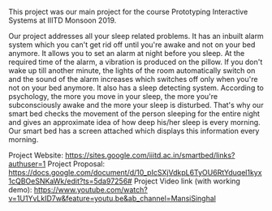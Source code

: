 This project was our main project for the course Prototyping Interactive Systems at IIITD Monsoon 2019.

Our project addresses all your sleep related problems.
It has an inbuilt alarm system which you can't get rid off until you're awake and not on your bed anymore. It allows you to set an alarm at night before you sleep. 
At the required time of the alarm, a vibration is produced on the pillow. If you don't wake up till another minute, the lights of the room automatically switch on 
and the sound of the alarm increases which switches off only when you're not on your bed anymore.
It also has a sleep detecting system. According to psychology, the more you move in your sleep, the more you're subconsciously awake and the more your sleep is disturbed.
That's why our smart bed checks the movement of the person sleeping for the entire night and gives an approximate idea of how deep his/her sleep is every morning.
Our smart bed has a screen attached which displays this information every morning.

Project Website: https://sites.google.com/iiitd.ac.in/smartbed/links?authuser=1
Project Proposal: https://docs.google.com/document/d/10_pIcSXjVdkpL6TyOU6RtYduqel1kyx1cQBOeSNKaWk/edit?ts=5da97256#
Project Video link (with working demo): https://www.youtube.com/watch?v=1U1YvLkID7w&feature=youtu.be&ab_channel=MansiSinghal
